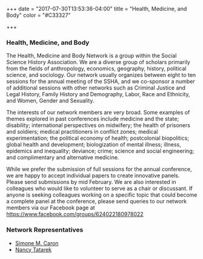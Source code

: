 +++
date = "2017-07-30T13:53:36-04:00"
title = "Health, Medicine, and Body"
color = "#C33327"

+++

### Health, Medicine, and Body

The Health, Medicine and Body Network is a group within the Social Science History Association. We are a diverse group of scholars primarily from the fields of anthropology, economics, geography, history, political science, and sociology. Our network usually organizes between eight to ten sessions for the annual meeting of the SSHA, and we co-sponsor a number of additional sessions with other networks such as Criminal Justice and Legal History, Family History and Demography, Labor, Race and Ethnicity, and Women, Gender and Sexuality.

The interests of our network members are very broad. Some examples of themes explored in past conferences include medicine and the state; disability; international perspectives on midwifery; the health of prisoners and soldiers; medical practitioners in conflict zones; medical experimentation; the political economy of health; postcolonial biopolitics; global health and development; biologization of mental illness; illness, epidemics and inequality; deviance; crime; science and social engineering; and complimentary and alternative medicine.

While we prefer the submission of full sessions for the annual conference, we are happy to accept individual papers to create innovative panels. Please send submissions by mid February. We are also interested in colleagues who would like to volunteer to serve as a chair or discussant. If anyone is seeking colleagues working on a specific topic that could become a complete panel at the conference, please send queries to our network members via our Facebook page at https://www.facebook.com/groups/624022180978022

### Network Representatives

- [Simone M. Caron](mailto:caron@wfu.edu)
- [Nancy Tatarek](mailto:tatarek@ohio.edu)
